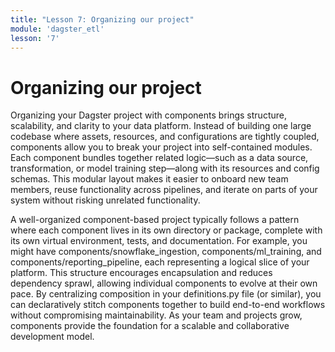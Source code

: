 ```yaml
---
title: "Lesson 7: Organizing our project"
module: 'dagster_etl'
lesson: '7'
---
```


# Organizing our project

Organizing your Dagster project with components brings structure, scalability, and clarity to your data platform. Instead of building one large codebase where assets, resources, and configurations are tightly coupled, components allow you to break your project into self-contained modules. Each component bundles together related logic—such as a data source, transformation, or model training step—along with its resources and config schemas. This modular layout makes it easier to onboard new team members, reuse functionality across pipelines, and iterate on parts of your system without risking unrelated functionality.

A well-organized component-based project typically follows a pattern where each component lives in its own directory or package, complete with its own virtual environment, tests, and documentation. For example, you might have components/snowflake_ingestion, components/ml_training, and components/reporting_pipeline, each representing a logical slice of your platform. This structure encourages encapsulation and reduces dependency sprawl, allowing individual components to evolve at their own pace. By centralizing composition in your definitions.py file (or similar), you can declaratively stitch components together to build end-to-end workflows without compromising maintainability. As your team and projects grow, components provide the foundation for a scalable and collaborative development model.
